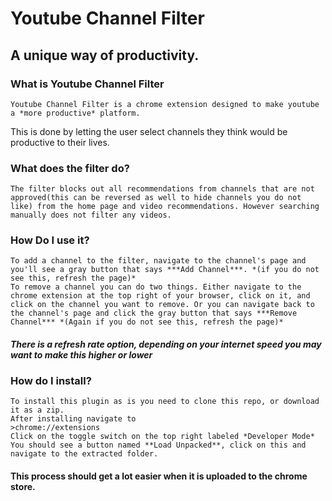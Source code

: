 # Youtube Channel Filter
## A unique way of productivity. 

### What is Youtube Channel Filter
    Youtube Channel Filter is a chrome extension designed to make youtube a *more productive* platform. 
This is done by letting the user select channels they think would be productive to their lives.

### What does the filter do?
    The filter blocks out all recommendations from channels that are not approved(this can be reversed as well to hide channels you do not like) from the home page and video recommendations. However searching manually does not filter any videos.
### How Do I use it?
    To add a channel to the filter, navigate to the channel's page and you'll see a gray button that says ***Add Channel***. *(if you do not see this, refresh the page)*
    To remove a channel you can do two things. Either navigate to the chrome extension at the top right of your browser, click on it, and click on the channel you want to remove. Or you can navigate back to the channel's page and click the gray button that says ***Remove Channel*** *(Again if you do not see this, refresh the page)*
#### *There is a refresh rate option, depending on your internet speed you may want to make this higher or lower*

### How do I install?
    To install this plugin as is you need to clone this repo, or download it as a zip.
    After installing navigate to
    >chrome://extensions
    Click on the toggle switch on the top right labeled *Developer Mode*
    You should see a button named **Load Unpacked**, click on this and navigate to the extracted folder.

#### This process should get a lot easier when it is uploaded to the chrome store.
